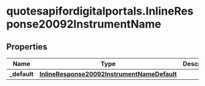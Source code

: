 # quotesapifordigitalportals.InlineResponse20092InstrumentName

## Properties

Name | Type | Description | Notes
------------ | ------------- | ------------- | -------------
**_default** | [**InlineResponse20092InstrumentNameDefault**](InlineResponse20092InstrumentNameDefault.md) |  | [optional] 


